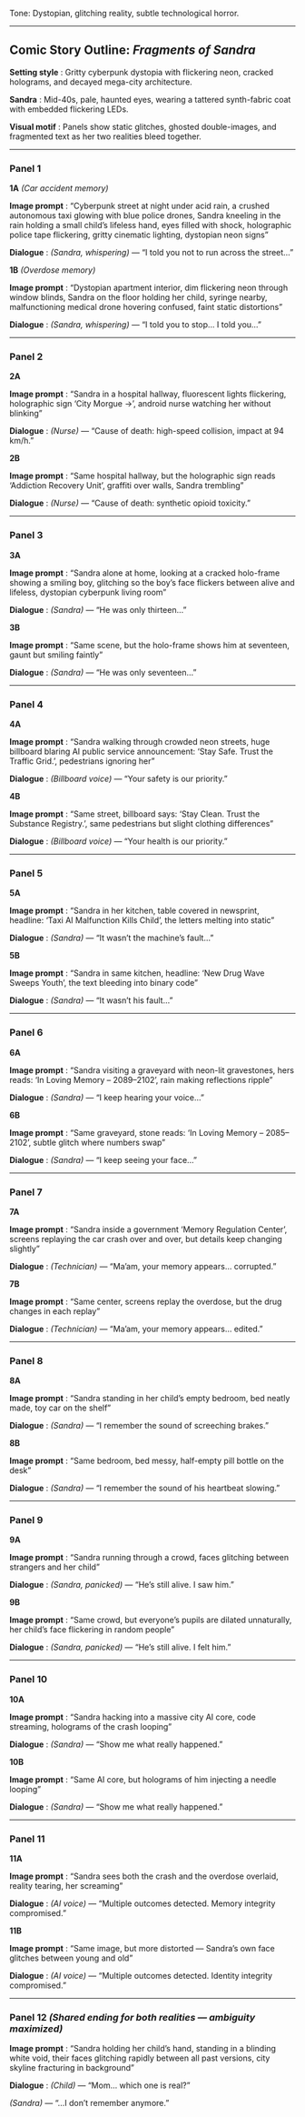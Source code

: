Tone: Dystopian, glitching reality, subtle technological horror.

---

## Comic Story Outline: *Fragments of Sandra*

**Setting style** : Gritty cyberpunk dystopia with flickering neon, cracked holograms, and decayed mega-city architecture.

**Sandra** : Mid-40s, pale, haunted eyes, wearing a tattered synth-fabric coat with embedded flickering LEDs.

**Visual motif** : Panels show static glitches, ghosted double-images, and fragmented text as her two realities bleed together.

---

### **Panel 1**

**1A** *(Car accident memory)*

 **Image prompt** : “Cyberpunk street at night under acid rain, a crushed autonomous taxi glowing with blue police drones, Sandra kneeling in the rain holding a small child’s lifeless hand, eyes filled with shock, holographic police tape flickering, gritty cinematic lighting, dystopian neon signs”

 **Dialogue** : *(Sandra, whispering)* — “I told you not to run across the street…”

**1B** *(Overdose memory)*

 **Image prompt** : “Dystopian apartment interior, dim flickering neon through window blinds, Sandra on the floor holding her child, syringe nearby, malfunctioning medical drone hovering confused, faint static distortions”

 **Dialogue** : *(Sandra, whispering)* — “I told you to stop… I told you…”

---

### **Panel 2**

**2A**

 **Image prompt** : “Sandra in a hospital hallway, fluorescent lights flickering, holographic sign ‘City Morgue →’, android nurse watching her without blinking”

 **Dialogue** : *(Nurse)* — “Cause of death: high-speed collision, impact at 94 km/h.”

**2B**

 **Image prompt** : “Same hospital hallway, but the holographic sign reads ‘Addiction Recovery Unit’, graffiti over walls, Sandra trembling”

 **Dialogue** : *(Nurse)* — “Cause of death: synthetic opioid toxicity.”

---

### **Panel 3**

**3A**

 **Image prompt** : “Sandra alone at home, looking at a cracked holo-frame showing a smiling boy, glitching so the boy’s face flickers between alive and lifeless, dystopian cyberpunk living room”

 **Dialogue** : *(Sandra)* — “He was only thirteen…”

**3B**

 **Image prompt** : “Same scene, but the holo-frame shows him at seventeen, gaunt but smiling faintly”

 **Dialogue** : *(Sandra)* — “He was only seventeen…”

---

### **Panel 4**

**4A**

 **Image prompt** : “Sandra walking through crowded neon streets, huge billboard blaring AI public service announcement: ‘Stay Safe. Trust the Traffic Grid.’, pedestrians ignoring her”

 **Dialogue** : *(Billboard voice)* — “Your safety is our priority.”

**4B**

 **Image prompt** : “Same street, billboard says: ‘Stay Clean. Trust the Substance Registry.’, same pedestrians but slight clothing differences”

 **Dialogue** : *(Billboard voice)* — “Your health is our priority.”

---

### **Panel 5**

**5A**

 **Image prompt** : “Sandra in her kitchen, table covered in newsprint, headline: ‘Taxi AI Malfunction Kills Child’, the letters melting into static”

 **Dialogue** : *(Sandra)* — “It wasn’t the machine’s fault…”

**5B**

 **Image prompt** : “Sandra in same kitchen, headline: ‘New Drug Wave Sweeps Youth’, the text bleeding into binary code”

 **Dialogue** : *(Sandra)* — “It wasn’t his fault…”

---

### **Panel 6**

**6A**

 **Image prompt** : “Sandra visiting a graveyard with neon-lit gravestones, hers reads: ‘In Loving Memory – 2089–2102’, rain making reflections ripple”

 **Dialogue** : *(Sandra)* — “I keep hearing your voice…”

**6B**

 **Image prompt** : “Same graveyard, stone reads: ‘In Loving Memory – 2085–2102’, subtle glitch where numbers swap”

 **Dialogue** : *(Sandra)* — “I keep seeing your face…”

---

### **Panel 7**

**7A**

 **Image prompt** : “Sandra inside a government ‘Memory Regulation Center’, screens replaying the car crash over and over, but details keep changing slightly”

 **Dialogue** : *(Technician)* — “Ma’am, your memory appears… corrupted.”

**7B**

 **Image prompt** : “Same center, screens replay the overdose, but the drug changes in each replay”

 **Dialogue** : *(Technician)* — “Ma’am, your memory appears… edited.”

---

### **Panel 8**

**8A**

 **Image prompt** : “Sandra standing in her child’s empty bedroom, bed neatly made, toy car on the shelf”

 **Dialogue** : *(Sandra)* — “I remember the sound of screeching brakes.”

**8B**

 **Image prompt** : “Same bedroom, bed messy, half-empty pill bottle on the desk”

 **Dialogue** : *(Sandra)* — “I remember the sound of his heartbeat slowing.”

---

### **Panel 9**

**9A**

 **Image prompt** : “Sandra running through a crowd, faces glitching between strangers and her child”

 **Dialogue** : *(Sandra, panicked)* — “He’s still alive. I saw him.”

**9B**

 **Image prompt** : “Same crowd, but everyone’s pupils are dilated unnaturally, her child’s face flickering in random people”

 **Dialogue** : *(Sandra, panicked)* — “He’s still alive. I felt him.”

---

### **Panel 10**

**10A**

 **Image prompt** : “Sandra hacking into a massive city AI core, code streaming, holograms of the crash looping”

 **Dialogue** : *(Sandra)* — “Show me what really happened.”

**10B**

 **Image prompt** : “Same AI core, but holograms of him injecting a needle looping”

 **Dialogue** : *(Sandra)* — “Show me what really happened.”

---

### **Panel 11**

**11A**

 **Image prompt** : “Sandra sees both the crash and the overdose overlaid, reality tearing, her screaming”

 **Dialogue** : *(AI voice)* — “Multiple outcomes detected. Memory integrity compromised.”

**11B**

 **Image prompt** : “Same image, but more distorted — Sandra’s own face glitches between young and old”

 **Dialogue** : *(AI voice)* — “Multiple outcomes detected. Identity integrity compromised.”

---

### **Panel 12** *(Shared ending for both realities — ambiguity maximized)*

 **Image prompt** : “Sandra holding her child’s hand, standing in a blinding white void, their faces glitching rapidly between all past versions, city skyline fracturing in background”

 **Dialogue** : *(Child)* — “Mom… which one is real?”

*(Sandra)* — “…I don’t remember anymore.”
